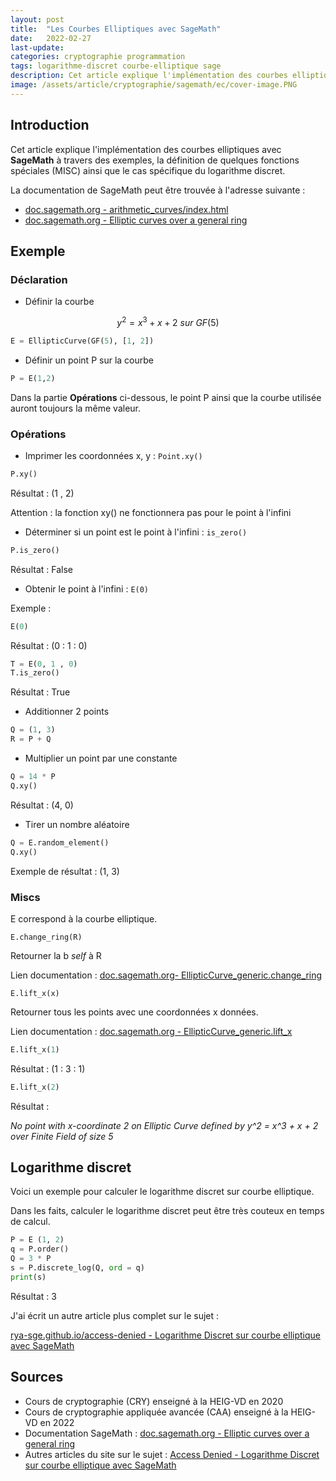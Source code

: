 ```yaml
---
layout: post
title:  "Les Courbes Elliptiques avec SageMath"
date:   2022-02-27
last-update: 
categories: cryptographie programmation
tags: logarithme-discret courbe-elliptique sage
description: Cet article explique l'implémentation des courbes elliptiques avec la librairie SageMath, par exemple la définition et l'addition des points sur une courbe.
image: /assets/article/cryptographie/sagemath/ec/cover-image.PNG
---
```




## Introduction

Cet article explique l'implémentation des courbes elliptiques avec **SageMath**  à travers des exemples, la définition de quelques fonctions spéciales (MISC) ainsi que le cas spécifique du logarithme discret.

La documentation de SageMath peut être trouvée à l'adresse suivante :

- [doc.sagemath.org - arithmetic_curves/index.html](https://doc.sagemath.org/html/en/reference/arithmetic_curves/index.html)
- [doc.sagemath.org - Elliptic curves over a general ring](https://doc.sagemath.org/html/en/reference/arithmetic_curves/sage/schemes/elliptic_curves/ell_generic.html)





## Exemple

### Déclaration

- Définir la courbe

$$
y^2 = x^3 + x + 2~sur~ GF(5) 
$$

```python
E = EllipticCurve(GF(5), [1, 2])
```



- Définir un point P sur la courbe

```python
P = E(1,2)
```



Dans la partie  **Opérations** ci-dessous, le point P ainsi que la courbe utilisée  auront toujours la même valeur.



### Opérations

- Imprimer les coordonnées x, y : `Point.xy()`

```python
P.xy()
```

Résultat : (1 , 2)

Attention : la fonction xy() ne fonctionnera pas pour le point à l'infini

- Déterminer si un point est le point à l'infini : `is_zero()`

```python
P.is_zero()
```

Résultat : False

- Obtenir le point à l'infini : `E(0)` 

Exemple :

```python
E(0)
```

Résultat : (0 : 1 : 0)

```python
T = E(0, 1 , 0)
T.is_zero()
```

Résultat : True

- Additionner 2 points

```python
Q = (1, 3)
R = P + Q
```

- Multiplier un point par une constante

```python
Q = 14 * P
Q.xy()
```

Résultat : (4, 0)

- Tirer un nombre aléatoire

```python
Q = E.random_element()
Q.xy()
```

Exemple de résultat : (1, 3)

### Miscs

E correspond à la courbe elliptique.

`E.change_ring(R)`

Retourner la b *self* à R

Lien documentation : [doc.sagemath.org- EllipticCurve_generic.change_ring]( https://doc.sagemath.org/html/en/reference/arithmetic_curves/sage/schemes/elliptic_curves/ell_generic.html#sage.schemes.elliptic_curves.ell_generic.EllipticCurve_generic.change_ring)

`E.lift_x(x)` 

Retourner tous les points avec une coordonnées x données.

Lien documentation : [doc.sagemath.org - EllipticCurve_generic.lift_x](https://doc.sagemath.org/html/en/reference/arithmetic_curves/sage/schemes/elliptic_curves/ell_generic.html#sage.schemes.elliptic_curves.ell_generic.EllipticCurve_generic.lift_x)

```python
E.lift_x(1)
```

Résultat : (1 : 3 : 1)

```python
E.lift_x(2)
```

Résultat : 

*No point with x-coordinate 2 on Elliptic Curve defined by y^2 = x^3 + x + 2 over Finite Field of size 5*

## Logarithme discret

Voici un exemple pour calculer le logarithme discret sur courbe elliptique.

Dans les faits, calculer le logarithme discret peut être très couteux en temps de calcul.

```python
P = E (1, 2)
q = P.order()
Q = 3 * P
s = P.discrete_log(Q, ord = q)
print(s)
```

Résultat : 3

J'ai écrit un autre article plus complet sur le sujet : 

[rya-sge.github.io/access-denied - Logarithme Discret sur courbe elliptique avec SageMath](https://rya-sge.github.io/access-denied/2021/07/30/logarithme-discret-courbe-elliptique/)

## Sources

- Cours de cryptographie (CRY) enseigné à la HEIG-VD en 2020
- Cours de cryptographie appliquée avancée (CAA)  enseigné à la HEIG-VD en 2022
- Documentation SageMath : [doc.sagemath.org - Elliptic curves over a general ring](https://doc.sagemath.org/html/en/reference/arithmetic_curves/sage/schemes/elliptic_curves/ell_generic.html)
- Autres articles du site sur le sujet : [Access Denied - Logarithme Discret sur courbe elliptique avec SageMath](https://rya-sge.github.io/access-denied/2021/07/30/logarithme-discret-courbe-elliptique/)

